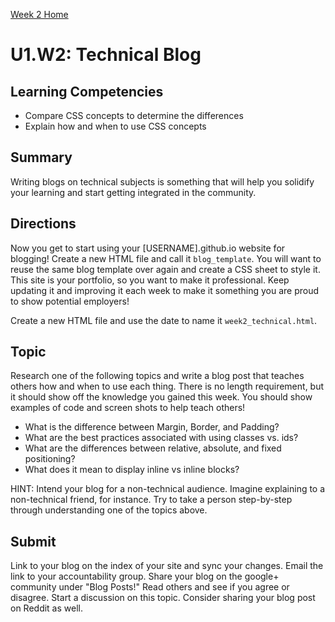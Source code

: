 [Week 2 Home](./)

# U1.W2: Technical Blog

## Learning Competencies
- Compare CSS concepts to determine the differences
- Explain how and when to use CSS concepts


## Summary
Writing blogs on technical subjects is something that will help you solidify your learning and start getting integrated in the community. 

## Directions
Now you get to start using your [USERNAME].github.io website for blogging! Create a new HTML file and call it `blog_template`. You will want to reuse the same blog template over again and create a CSS sheet to style it. This site is your portfolio, so you want to make it professional. Keep updating it and improving it each week to make it something you are proud to show potential employers!

Create a new HTML file and use the date to name it `week2_technical.html`. 

## Topic
Research one of the following topics and write a blog post that teaches others how and when to use each thing. There is no length requirement, but it should show off the knowledge you gained this week. You should show examples of code and screen shots to help teach others!

- What is the difference between Margin, Border, and Padding?
- What are the best practices associated with using classes vs. ids?
- What are the differences between relative, absolute, and fixed positioning? 
- What does it mean to display inline vs inline blocks?


HINT: Intend your blog for a non-technical audience. Imagine explaining to a non-technical friend, for instance. Try to take a person step-by-step through understanding one of the topics above.


## Submit
Link to your blog on the index of your site and sync your changes. Email the link to your accountability group.
Share your blog on the google+ community under "Blog Posts!" Read others and see if you agree or disagree. Start a discussion on this topic.  Consider sharing your blog post on Reddit as well.


